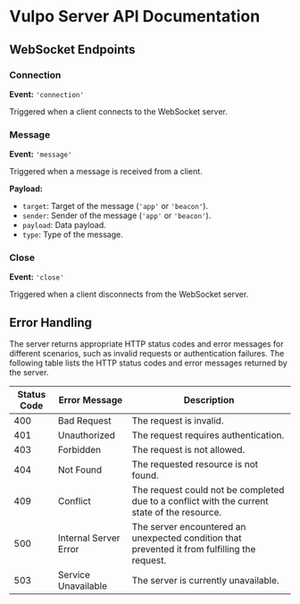 # Vulpo Server API Documentation

## WebSocket Endpoints

### Connection

**Event:** `'connection'`

Triggered when a client connects to the WebSocket server.

### Message

**Event:** `'message'`

Triggered when a message is received from a client.

**Payload:**

- `target`: Target of the message (`'app'` or `'beacon'`).
- `sender`: Sender of the message (`'app'` or `'beacon'`).
- `payload`: Data payload.
- `type`: Type of the message.

### Close

**Event:** `'close'`

Triggered when a client disconnects from the WebSocket server.

## Error Handling

The server returns appropriate HTTP status codes and error messages for different scenarios, such as invalid requests or authentication failures. The following table lists the HTTP status codes and error messages returned by the server.

| Status Code | Error Message | Description |
| ----------- | ------------- | ----------- |
| 400 | Bad Request | The request is invalid. |
| 401 | Unauthorized | The request requires authentication. |
| 403 | Forbidden | The request is not allowed. |
| 404 | Not Found | The requested resource is not found. |
| 409 | Conflict | The request could not be completed due to a conflict with the current state of the resource. |
| 500 | Internal Server Error | The server encountered an unexpected condition that prevented it from fulfilling the request. |
| 503 | Service Unavailable | The server is currently unavailable. |